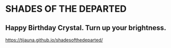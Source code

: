# SHADES OF THE DEPARTED
## Happy Birthday Crystal. Turn up your brightness.
https://tijauna.github.io/shadesofthedeparted/
